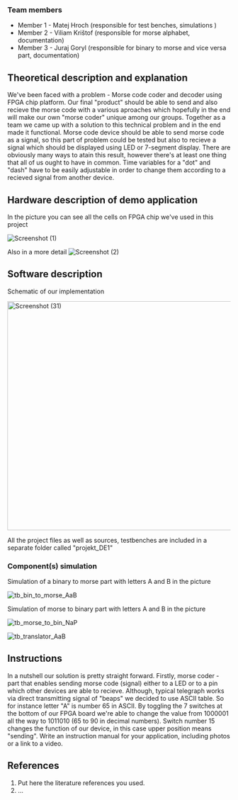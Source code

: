 

### Team members

* Member 1 - Matej Hroch (responsible for test benches, simulations )
* Member 2 - Viliam Krištof (responsible for morse alphabet, documentation)
* Member 3 - Juraj Goryl (responsible for binary to morse and vice versa part, documentation)

## Theoretical description and explanation

We've been faced with a problem - Morse code coder and decoder using FPGA chip platform.
Our final "product" should be able to send and also recieve the morse code with a various aproaches which hopefully in the end will make our own "morse coder" unique among our groups. 
Together as a team we came up with a solution to this technical problem and in the end made it functional.
Morse code device should be able to send morse code as a signal, so this part of problem could be tested but also to recieve a signal which should be displayed using LED or 7-segment display. There are obviously many ways to atain this result, however there's at least one thing that all of us ought to have in common. Time variables for a "dot" and "dash" have to be easily adjustable in order to change them according to a recieved signal from another device.  


## Hardware description of demo application

In the picture you can see all the cells on FPGA chip we've used in this project  

![Screenshot (1)](https://user-images.githubusercontent.com/124798762/235774405-093d6ae6-4713-46e6-9974-36cd792a4ca0.png)

Also in a more detail
![Screenshot (2)](https://user-images.githubusercontent.com/124798762/235774604-36cc2124-cded-4431-89c3-0c98ca15e3f9.png)


## Software description

Schematic of our implementation

<img width="517" alt="Screenshot (31)" src="https://user-images.githubusercontent.com/124798762/235775822-d7ec7cfe-daca-4946-b79b-e365da8ceac3.png">

All the project files as well as sources, testbenches are included in a separate folder called "projekt_DE1"


### Component(s) simulation
Simulation of a binary to morse part with letters A and B in the picture

![tb_bin_to_morse_AaB](https://user-images.githubusercontent.com/124798762/235776142-4440c6c6-61b9-435a-b82e-79c5797c02d8.png)

 Simulation of morse to binary part with letters A and B in the picture
 
![tb_morse_to_bin_NaP](https://user-images.githubusercontent.com/124798762/235776329-928c101e-49c7-4fc7-974d-406f540fc2c5.png)

![tb_translator_AaB](https://user-images.githubusercontent.com/124798762/235776646-5b271446-c8ee-4c42-b4ed-aa3a0d1e4a25.png)


## Instructions

In a nutshell our solution is pretty straight forward.
Firstly, morse coder - part that enables sending morse code (signal) either to a LED or to a pin which other devices are able to recieve.
Although, typical telegraph works via direct transmitting signal of "beaps" we decided to use ASCII table. So for instance letter "A" is number 65 in ASCII. By toggling the 7 switches at the bottom of our FPGA board we're able to change the value from 1000001 all the way to 1011010 (65 to 90 in decimal numbers). Switch number 15 changes the function of our device, in this case upper position means "sending". 
Write an instruction manual for your application, including photos or a link to a video.

## References

1. Put here the literature references you used.
2. ...
